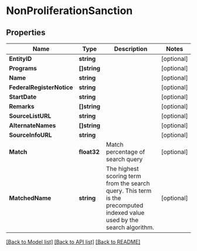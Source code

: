 # NonProliferationSanction

## Properties

Name | Type | Description | Notes
------------ | ------------- | ------------- | -------------
**EntityID** | **string** |  | [optional] 
**Programs** | **[]string** |  | [optional] 
**Name** | **string** |  | [optional] 
**FederalRegisterNotice** | **string** |  | [optional] 
**StartDate** | **string** |  | [optional] 
**Remarks** | **[]string** |  | [optional] 
**SourceListURL** | **string** |  | [optional] 
**AlternateNames** | **[]string** |  | [optional] 
**SourceInfoURL** | **string** |  | [optional] 
**Match** | **float32** | Match percentage of search query | [optional] 
**MatchedName** | **string** | The highest scoring term from the search query. This term is the precomputed indexed value used by the search algorithm. | [optional] 

[[Back to Model list]](../README.md#documentation-for-models) [[Back to API list]](../README.md#documentation-for-api-endpoints) [[Back to README]](../README.md)


